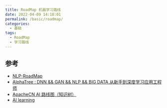```yaml
---
title: RoadMap 机器学习路线
date: 2022-04-09 14:18:01
permalink: /basic/roadmap/
categories:
  - 基础
tags:
  - RoadMap
  - 学习路线
---
```


<!-- more -->

## 参考

- [NLP-RoadMap](https://github.com/KaiyuanGao/NLP-RoadMap)
- [AlphaTree : DNN && GAN && NLP && BIG DATA 从新手到深度学习应用工程师](https://github.com/weslynn/AlphaTree-graphic-deep-neural-network)
- [ApacheCN AI 路线图（知识树）](https://github.com/apachecn/ai-roadmap)
- [AI learning](https://github.com/apachecn/ailearning)